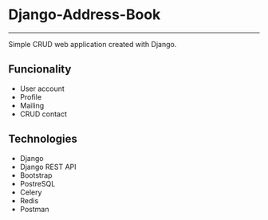 # Django-Address-Book
***
Simple CRUD web application created with Django.

## Funcionality
* User account
* Profile
* Mailing
* CRUD contact

## Technologies

* Django
* Django REST API
* Bootstrap
* PostreSQL
* Celery
* Redis
* Postman
